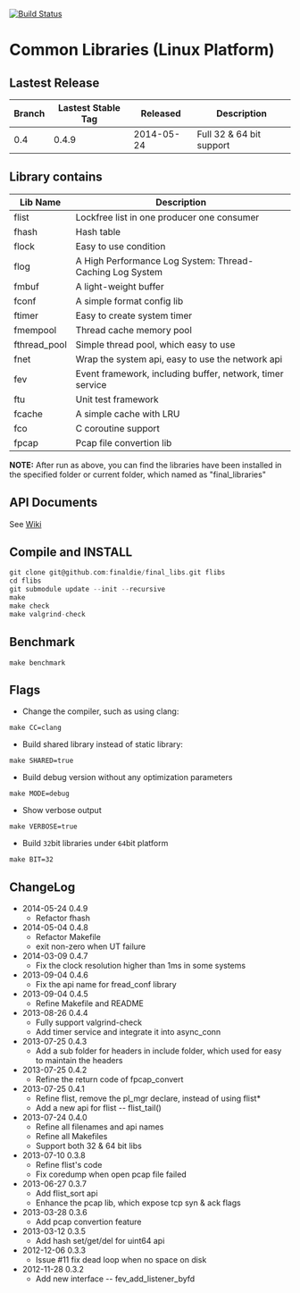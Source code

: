[![Build Status](https://travis-ci.org/finaldie/final_libs.svg?branch=0.4)](https://travis-ci.org/finaldie/final_libs)

Common Libraries (Linux Platform)
=========================================

## Lastest Release
| Branch | Lastest Stable Tag |  Released  | Description                             |
---------|--------------------|------------|-----------------------------------------|
|  0.4   | 0.4.9              | 2014-05-24 | Full 32 & 64 bit support                |


## Library contains
Lib Name | Description |
---------|-------------|
flist    | Lockfree list in one producer one consumer |
fhash    | Hash table |
flock    | Easy to use condition |
flog     | A High Performance Log System: Thread-Caching Log System |
fmbuf    | A light-weight buffer |
fconf    | A simple format config lib |
ftimer   | Easy to create system timer |
fmempool | Thread cache memory pool |
fthread_pool | Simple thread pool, which easy to use |
fnet     | Wrap the system api, easy to use the network api |
fev      | Event framework, including buffer, network, timer service |
ftu      | Unit test framework |
fcache   | A simple cache with LRU |
fco      | C coroutine support |
fpcap    | Pcap file convertion lib |

**NOTE:** After run as above, you can find the libraries have been installed in the specified folder or current folder, which named as "final_libraries"

## API Documents
See [Wiki][1]

## Compile and INSTALL
```c
git clone git@github.com:finaldie/final_libs.git flibs
cd flibs
git submodule update --init --recursive
make
make check
make valgrind-check
```

## Benchmark
```
make benchmark
```

## Flags
* Change the compiler, such as using clang:
```
make CC=clang
```
* Build shared library instead of static library:
```
make SHARED=true
```
* Build debug version without any optimization parameters
```
make MODE=debug
```
* Show verbose output
```
make VERBOSE=true
```
* Build `32`bit libraries under `64`bit platform
```
make BIT=32
```

## ChangeLog
* 2014-05-24 0.4.9
   * Refactor fhash
* 2014-05-04 0.4.8
   * Refactor Makefile
   * exit non-zero when UT failure
* 2014-03-09 0.4.7
   * Fix the clock resolution higher than 1ms in some systems
* 2013-09-04 0.4.6
   * Fix the api name for fread_conf library
* 2013-09-04 0.4.5
   * Refine Makefile and README
* 2013-08-26 0.4.4
   * Fully support valgrind-check
   * Add timer service and integrate it into async_conn
* 2013-07-25 0.4.3
   * Add a sub folder for headers in include folder, which used for easy to maintain the headers
* 2013-07-25 0.4.2
   * Refine the return code of fpcap_convert
* 2013-07-25 0.4.1
   * Refine flist, remove the pl_mgr declare, instead of using flist*
   * Add a new api for flist -- flist_tail()
* 2013-07-24 0.4.0
   * Refine all filenames and api names
   * Refine all Makefiles
   * Support both 32 & 64 bit libs
* 2013-07-10 0.3.8
   * Refine flist's code
   * Fix coredump when open pcap file failed
* 2013-06-27 0.3.7
   * Add flist_sort api
   * Enhance the pcap lib, which expose tcp syn & ack flags
* 2013-03-28 0.3.6
   * Add pcap convertion feature
* 2013-03-12 0.3.5
   * Add hash set/get/del for uint64 api
* 2012-12-06 0.3.3
   * Issue #11 fix dead loop when no space on disk
* 2012-11-28 0.3.2
   * Add new interface -- fev_add_listener_byfd

[1]: https://github.com/finaldie/final_libs/wiki
